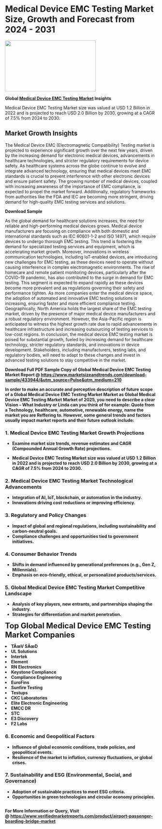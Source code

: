 <H1>Medical Device EMC Testing Market Size, Growth and Forecast from 2024 - 2031</H1><img class="aligncenter size-medium wp-image-584254" src="https://thirdeyenews.in/wp-content/uploads/2024/09/Global-Market-Research-300x168.jpeg" alt="" width="300" height="168" /><p><strong>Global&nbsp;<a href="https://www.marketsizeandtrends.com/download-sample/433944/&amp;utm_source=Pulse&amp;utm_medium=210">Medical Device EMC Testing Market</a> Insights</strong></p><p>Medical Device EMC Testing Market size was valued at USD 1.2 Billion in 2022 and is projected to reach USD 2.0 Billion by 2030, growing at a CAGR of 7.5% from 2024 to 2030.</p><p><h2>Market Growth Insights</h2> <p>The Medical Device EMC (Electromagnetic Compatibility) Testing market is projected to experience significant growth over the next few years, driven by the increasing demand for electronic medical devices, advancements in healthcare technologies, and stricter regulatory requirements for device safety. As healthcare systems across the globe continue to evolve and integrate advanced technology, ensuring that medical devices meet EMC standards is crucial to prevent interference with other electronic devices and ensure patient safety. The growing number of medical devices, coupled with increasing awareness of the importance of EMC compliance, is expected to propel the market forward. Additionally, regulatory frameworks from authorities like the FDA and IEC are becoming more stringent, driving demand for high-quality EMC testing services and solutions.</p> <p><strong>Download Sample</strong></p> <p>As the global demand for healthcare solutions increases, the need for reliable and high-performing medical devices grows. Medical device manufacturers are focusing on compliance with both domestic and international standards such as IEC 60601-1-2 and ISO 14971, which require devices to undergo thorough EMC testing. This trend is fostering the demand for specialized testing services and equipment, which is accelerating market growth. Moreover, innovations in wireless communication technologies, including IoT-enabled devices, are introducing new challenges for EMC testing, as these devices need to operate without causing interference in complex electromagnetic environments. The rise of homecare and remote patient monitoring devices, particularly after the COVID-19 pandemic, has also contributed to the surge in demand for EMC testing. This segment is expected to expand rapidly as these devices become more prevalent and as regulations governing their safety and performance tighten. As more companies enter the medical device space, the adoption of automated and innovative EMC testing solutions is increasing, ensuring faster and more efficient compliance testing. Geographically, North America holds the largest share of the EMC testing market, driven by the presence of major medical device manufacturers and a robust regulatory environment. However, the Asia-Pacific region is anticipated to witness the highest growth rate due to rapid advancements in healthcare infrastructure and increasing outsourcing of testing services to low-cost regions. In conclusion, the medical device EMC testing market is poised for substantial growth, fueled by increasing demand for healthcare technology, stricter regulatory standards, and innovations in device development. Stakeholders, including manufacturers, testing labs, and regulatory bodies, will need to adapt to these changes and invest in advanced testing solutions to stay competitive in the market.</p> <p><strong></p><p><span class=""><strong>Download Full PDF Sample Copy of Global Medical Device EMC Testing Market Report</strong> @ <a href="https://www.marketsizeandtrends.com/download-sample/433944/&amp;utm_source=Pulse&amp;utm_medium=210" target="_blank">https://www.marketsizeandtrends.com/download-sample/433944/&amp;utm_source=Pulse&amp;utm_medium=210</a></span></p><p>In order to make an accurate and perceptive description of future scope of a Global&nbsp;Medical Device EMC Testing Market Market as Global&nbsp;Medical Device EMC Testing Market Market of 2025, you need to describe a clear Vision &ndash; What Industry or Linda can you think of for example: Quote from a Technology, healthcare, automotive, renewable energy, name the market you are Reffering to. However, some general trends and factors usually impact market reports and their future outlook include:</p><h3>1.&nbsp;<strong>Medical Device EMC Testing Market Growth Projections</strong></h3><ul><li>Examine market size trends, revenue estimates and CAGR (Compounded Annual Growth Rate) projections.</li><li><p>Medical Device EMC Testing Market size was valued at USD 1.2 Billion in 2022 and is projected to reach USD 2.0 Billion by 2030, growing at a CAGR of 7.5% from 2024 to 2030.</p></li></ul><h3>2.&nbsp;<strong>Medical Device EMC Testing Market Technological Advancements</strong></h3><ul><li>Integration of AI, IoT, blockchain, or automation in the industry.</li><li>Innovations driving cost reductions or improving efficiency.</li></ul><h3>3.&nbsp;<strong>Regulatory and Policy Changes</strong></h3><ul><li>Impact of global and regional regulations, including sustainability and carbon-neutral goals.</li><li>Compliance challenges and opportunities tied to government initiatives.</li></ul><h3>4.&nbsp;<strong>Consumer Behavior Trends</strong></h3><ul><li>Shifts in demand influenced by generational preferences (e.g., Gen Z, Millennials).</li><li>Emphasis on eco-friendly, ethical, or personalized products/services.</li></ul><h3>5.&nbsp;<strong>Global Medical Device EMC Testing Market Competitive Landscape</strong></h3><ul><li>Analysis of key players, new entrants, and partnerships shaping the industry.</li><li>Strategies for differentiation and market penetration.</li></ul><p data-pm-slice="1 1 []"><span style="color: inherit; font-family: inherit; font-size: 25px;">Top Global Medical Device EMC Testing Market Companies</span></p><div class="" data-test-id=""><p><li>TÃœV SÃœD</li><li> UL Solutions</li><li> Intertek</li><li> Element</li><li> RN Electronics</li><li> Keystone Compliance</li><li> Compliance Engineering</li><li> EuroFins</li><li> Sunfire Testing</li><li> Testups</li><li> CKC Laboratories</li><li> Elite Electronic Engineering</li><li> EMCC DR</li><li> STC</li><li> E3 Discovery</li><li> F2 Labs</li></p></div><h3>6.&nbsp;<strong>Economic and Geopolitical Factors</strong></h3><ul><li>Influence of global economic conditions, trade policies, and geopolitical events.</li><li>Resilience of the market to inflation, currency fluctuations, or global crises.</li></ul><h3>7.&nbsp;<strong>Sustainability and ESG (Environmental, Social, and Governance)</strong></h3><ul><li>Adoption of sustainable practices to meet ESG criteria.</li><li>Opportunities in green technologies and circular economy principles.</li></ul><h2><strong style="font-size: 14px;">For More Information or Query, Visit @&nbsp;</strong><a style="background-color: #ffffff; font-size: 14px;" href="https://www.marketsizeandtrends.com/report/medical-device-emc-testing-market/" target="_blank">https://www.verifiedmarketreports.com/product/airport-passenger-boarding-bridge-market</a></h2>
